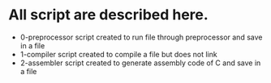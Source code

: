 # All script are described here.
- 0-preprocessor script created to run file through preprocessor and save in a file
- 1-compiler script created to compile a file but does not link
- 2-assembler script created to generate assembly code of C and save in a file  
